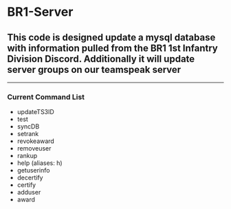 # BR1-Server

## This code is designed update a mysql database with information pulled from the BR1 1st Infantry Division Discord. Additionally it will update server groups on our teamspeak server

---

### Current Command List

- updateTS3ID
- test
- syncDB
- setrank
- revokeaward
- removeuser
- rankup
- help (aliases: h)
- getuserinfo
- decertify
- certify
- adduser
- award
